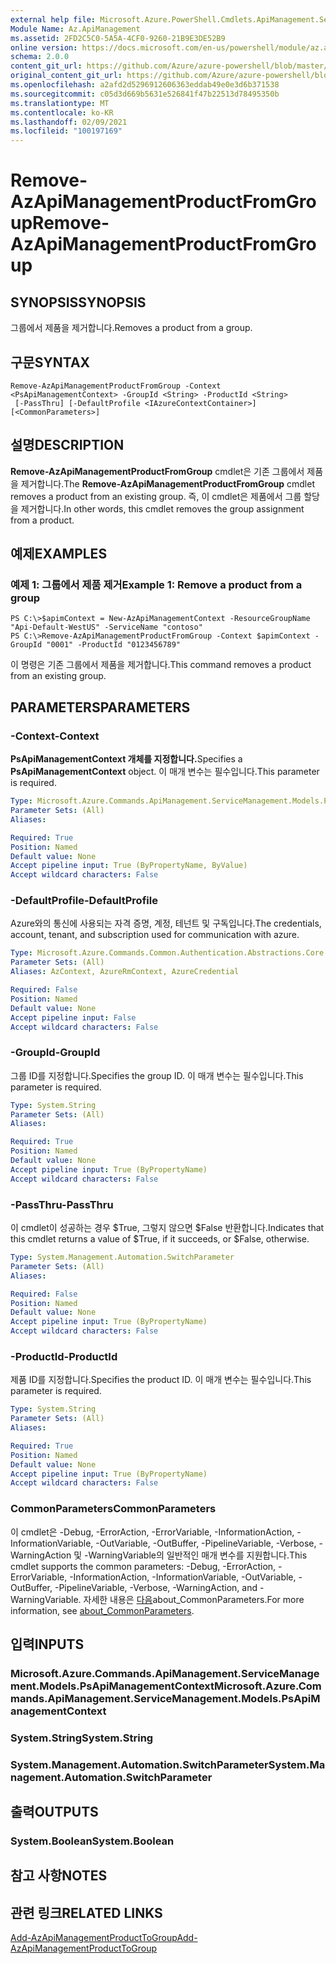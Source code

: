 ```yaml
---
external help file: Microsoft.Azure.PowerShell.Cmdlets.ApiManagement.ServiceManagement.dll-Help.xml
Module Name: Az.ApiManagement
ms.assetid: 2FD2C5C0-5A5A-4CF0-9260-21B9E3DE52B9
online version: https://docs.microsoft.com/en-us/powershell/module/az.apimanagement/remove-azapimanagementproductfromgroup
schema: 2.0.0
content_git_url: https://github.com/Azure/azure-powershell/blob/master/src/ApiManagement/ApiManagement/help/Remove-AzApiManagementProductFromGroup.md
original_content_git_url: https://github.com/Azure/azure-powershell/blob/master/src/ApiManagement/ApiManagement/help/Remove-AzApiManagementProductFromGroup.md
ms.openlocfilehash: a2afd2d5296912606363eddab49e0e3d6b371538
ms.sourcegitcommit: c05d3d669b5631e526841f47b22513d78495350b
ms.translationtype: MT
ms.contentlocale: ko-KR
ms.lasthandoff: 02/09/2021
ms.locfileid: "100197169"
---
```

# <span data-ttu-id="ded06-101">Remove-AzApiManagementProductFromGroup</span><span class="sxs-lookup"><span data-stu-id="ded06-101">Remove-AzApiManagementProductFromGroup</span></span>

## <span data-ttu-id="ded06-102">SYNOPSIS</span><span class="sxs-lookup"><span data-stu-id="ded06-102">SYNOPSIS</span></span>
<span data-ttu-id="ded06-103">그룹에서 제품을 제거합니다.</span><span class="sxs-lookup"><span data-stu-id="ded06-103">Removes a product from a group.</span></span>

## <span data-ttu-id="ded06-104">구문</span><span class="sxs-lookup"><span data-stu-id="ded06-104">SYNTAX</span></span>

```
Remove-AzApiManagementProductFromGroup -Context <PsApiManagementContext> -GroupId <String> -ProductId <String>
 [-PassThru] [-DefaultProfile <IAzureContextContainer>] [<CommonParameters>]
```

## <span data-ttu-id="ded06-105">설명</span><span class="sxs-lookup"><span data-stu-id="ded06-105">DESCRIPTION</span></span>
<span data-ttu-id="ded06-106">**Remove-AzApiManagementProductFromGroup** cmdlet은 기존 그룹에서 제품을 제거합니다.</span><span class="sxs-lookup"><span data-stu-id="ded06-106">The **Remove-AzApiManagementProductFromGroup** cmdlet removes a product from an existing group.</span></span>
<span data-ttu-id="ded06-107">즉, 이 cmdlet은 제품에서 그룹 할당을 제거합니다.</span><span class="sxs-lookup"><span data-stu-id="ded06-107">In other words, this cmdlet removes the group assignment from a product.</span></span>

## <span data-ttu-id="ded06-108">예제</span><span class="sxs-lookup"><span data-stu-id="ded06-108">EXAMPLES</span></span>

### <span data-ttu-id="ded06-109">예제 1: 그룹에서 제품 제거</span><span class="sxs-lookup"><span data-stu-id="ded06-109">Example 1: Remove a product from a group</span></span>
```
PS C:\>$apimContext = New-AzApiManagementContext -ResourceGroupName "Api-Default-WestUS" -ServiceName "contoso"
PS C:\>Remove-AzApiManagementProductFromGroup -Context $apimContext -GroupId "0001" -ProductId "0123456789"
```

<span data-ttu-id="ded06-110">이 명령은 기존 그룹에서 제품을 제거합니다.</span><span class="sxs-lookup"><span data-stu-id="ded06-110">This command removes a product from an existing group.</span></span>

## <span data-ttu-id="ded06-111">PARAMETERS</span><span class="sxs-lookup"><span data-stu-id="ded06-111">PARAMETERS</span></span>

### <span data-ttu-id="ded06-112">-Context</span><span class="sxs-lookup"><span data-stu-id="ded06-112">-Context</span></span>
<span data-ttu-id="ded06-113">**PsApiManagementContext 개체를 지정합니다.**</span><span class="sxs-lookup"><span data-stu-id="ded06-113">Specifies a **PsApiManagementContext** object.</span></span>
<span data-ttu-id="ded06-114">이 매개 변수는 필수입니다.</span><span class="sxs-lookup"><span data-stu-id="ded06-114">This parameter is required.</span></span>

```yaml
Type: Microsoft.Azure.Commands.ApiManagement.ServiceManagement.Models.PsApiManagementContext
Parameter Sets: (All)
Aliases:

Required: True
Position: Named
Default value: None
Accept pipeline input: True (ByPropertyName, ByValue)
Accept wildcard characters: False
```

### <span data-ttu-id="ded06-115">-DefaultProfile</span><span class="sxs-lookup"><span data-stu-id="ded06-115">-DefaultProfile</span></span>
<span data-ttu-id="ded06-116">Azure와의 통신에 사용되는 자격 증명, 계정, 테넌트 및 구독입니다.</span><span class="sxs-lookup"><span data-stu-id="ded06-116">The credentials, account, tenant, and subscription used for communication with azure.</span></span>

```yaml
Type: Microsoft.Azure.Commands.Common.Authentication.Abstractions.Core.IAzureContextContainer
Parameter Sets: (All)
Aliases: AzContext, AzureRmContext, AzureCredential

Required: False
Position: Named
Default value: None
Accept pipeline input: False
Accept wildcard characters: False
```

### <span data-ttu-id="ded06-117">-GroupId</span><span class="sxs-lookup"><span data-stu-id="ded06-117">-GroupId</span></span>
<span data-ttu-id="ded06-118">그룹 ID를 지정합니다.</span><span class="sxs-lookup"><span data-stu-id="ded06-118">Specifies the group ID.</span></span>
<span data-ttu-id="ded06-119">이 매개 변수는 필수입니다.</span><span class="sxs-lookup"><span data-stu-id="ded06-119">This parameter is required.</span></span>

```yaml
Type: System.String
Parameter Sets: (All)
Aliases:

Required: True
Position: Named
Default value: None
Accept pipeline input: True (ByPropertyName)
Accept wildcard characters: False
```

### <span data-ttu-id="ded06-120">-PassThru</span><span class="sxs-lookup"><span data-stu-id="ded06-120">-PassThru</span></span>
<span data-ttu-id="ded06-121">이 cmdlet이 성공하는 경우 $True, 그렇지 않으면 $False 반환합니다.</span><span class="sxs-lookup"><span data-stu-id="ded06-121">Indicates that this cmdlet returns a value of $True, if it succeeds, or $False, otherwise.</span></span>

```yaml
Type: System.Management.Automation.SwitchParameter
Parameter Sets: (All)
Aliases:

Required: False
Position: Named
Default value: None
Accept pipeline input: True (ByPropertyName)
Accept wildcard characters: False
```

### <span data-ttu-id="ded06-122">-ProductId</span><span class="sxs-lookup"><span data-stu-id="ded06-122">-ProductId</span></span>
<span data-ttu-id="ded06-123">제품 ID를 지정합니다.</span><span class="sxs-lookup"><span data-stu-id="ded06-123">Specifies the product ID.</span></span>
<span data-ttu-id="ded06-124">이 매개 변수는 필수입니다.</span><span class="sxs-lookup"><span data-stu-id="ded06-124">This parameter is required.</span></span>

```yaml
Type: System.String
Parameter Sets: (All)
Aliases:

Required: True
Position: Named
Default value: None
Accept pipeline input: True (ByPropertyName)
Accept wildcard characters: False
```

### <span data-ttu-id="ded06-125">CommonParameters</span><span class="sxs-lookup"><span data-stu-id="ded06-125">CommonParameters</span></span>
<span data-ttu-id="ded06-126">이 cmdlet은 -Debug, -ErrorAction, -ErrorVariable, -InformationAction, -InformationVariable, -OutVariable, -OutBuffer, -PipelineVariable, -Verbose, -WarningAction 및 -WarningVariable의 일반적인 매개 변수를 지원합니다.</span><span class="sxs-lookup"><span data-stu-id="ded06-126">This cmdlet supports the common parameters: -Debug, -ErrorAction, -ErrorVariable, -InformationAction, -InformationVariable, -OutVariable, -OutBuffer, -PipelineVariable, -Verbose, -WarningAction, and -WarningVariable.</span></span> <span data-ttu-id="ded06-127">자세한 내용은 [다음](http://go.microsoft.com/fwlink/?LinkID=113216)about_CommonParameters.</span><span class="sxs-lookup"><span data-stu-id="ded06-127">For more information, see [about_CommonParameters](http://go.microsoft.com/fwlink/?LinkID=113216).</span></span>

## <span data-ttu-id="ded06-128">입력</span><span class="sxs-lookup"><span data-stu-id="ded06-128">INPUTS</span></span>

### <span data-ttu-id="ded06-129">Microsoft.Azure.Commands.ApiManagement.ServiceManagement.Models.PsApiManagementContext</span><span class="sxs-lookup"><span data-stu-id="ded06-129">Microsoft.Azure.Commands.ApiManagement.ServiceManagement.Models.PsApiManagementContext</span></span>

### <span data-ttu-id="ded06-130">System.String</span><span class="sxs-lookup"><span data-stu-id="ded06-130">System.String</span></span>

### <span data-ttu-id="ded06-131">System.Management.Automation.SwitchParameter</span><span class="sxs-lookup"><span data-stu-id="ded06-131">System.Management.Automation.SwitchParameter</span></span>

## <span data-ttu-id="ded06-132">출력</span><span class="sxs-lookup"><span data-stu-id="ded06-132">OUTPUTS</span></span>

### <span data-ttu-id="ded06-133">System.Boolean</span><span class="sxs-lookup"><span data-stu-id="ded06-133">System.Boolean</span></span>

## <span data-ttu-id="ded06-134">참고 사항</span><span class="sxs-lookup"><span data-stu-id="ded06-134">NOTES</span></span>

## <span data-ttu-id="ded06-135">관련 링크</span><span class="sxs-lookup"><span data-stu-id="ded06-135">RELATED LINKS</span></span>

[<span data-ttu-id="ded06-136">Add-AzApiManagementProductToGroup</span><span class="sxs-lookup"><span data-stu-id="ded06-136">Add-AzApiManagementProductToGroup</span></span>](./Add-AzApiManagementProductToGroup.md)


